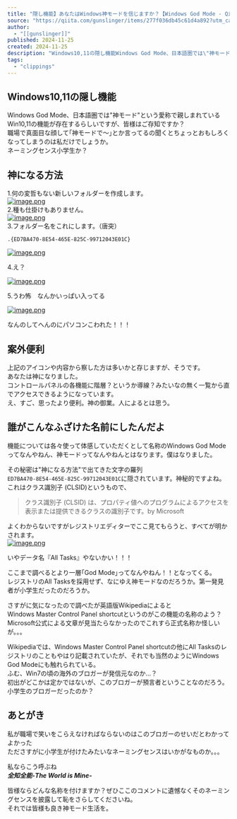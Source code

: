 ```yaml
---
title: "隠し機能】あなたはWindows神モードを信じますか？【Windows God Mode - Qiita"
source: "https://qiita.com/gunslinger/items/277f036db45c61d4a892?utm_campaign=popular_items&utm_medium=feed&utm_source=popular_items"
author:
  - "[[gunslinger]]"
published: 2024-11-25
created: 2024-11-25
description: "Windows10,11の隠し機能Windows God Mode、日本語圏では\"神モード\"という愛称で親しまれているWin10,11の機能が存在するらしいですが、皆様はご存知ですか？職場で真面…"
tags:
  - "clippings"
---
```

## Windows10,11の隠し機能

Windows God Mode、日本語圏では"神モード"という愛称で親しまれているWin10,11の機能が存在するらしいですが、皆様はご存知ですか？  
職場で真面目な顔して｢神モードで～｣とか言ってるの聞くとちょっとおもしろくなってしまうのは私だけでしょうか。  
ネーミングセンス小学生か？

## 神になる方法

1.何の変哲もない新しいフォルダーを作成します。  
[![image.png](https://qiita-user-contents.imgix.net/https%3A%2F%2Fqiita-image-store.s3.ap-northeast-1.amazonaws.com%2F0%2F3835749%2F3c350f73-85f8-70f4-e3fa-7807ffb7aebc.png?ixlib=rb-4.0.0&auto=format&gif-q=60&q=75&s=3d674605984c6eaddf53d095ff08b203)](https://qiita-user-contents.imgix.net/https%3A%2F%2Fqiita-image-store.s3.ap-northeast-1.amazonaws.com%2F0%2F3835749%2F3c350f73-85f8-70f4-e3fa-7807ffb7aebc.png?ixlib=rb-4.0.0&auto=format&gif-q=60&q=75&s=3d674605984c6eaddf53d095ff08b203)  
2.種も仕掛けもありません。  
[![image.png](https://qiita-user-contents.imgix.net/https%3A%2F%2Fqiita-image-store.s3.ap-northeast-1.amazonaws.com%2F0%2F3835749%2F3b449e87-5b1b-b210-acc0-b8e8421392fd.png?ixlib=rb-4.0.0&auto=format&gif-q=60&q=75&s=571bdd15e2fc5105cba5ad7caab4be0b)](https://qiita-user-contents.imgix.net/https%3A%2F%2Fqiita-image-store.s3.ap-northeast-1.amazonaws.com%2F0%2F3835749%2F3b449e87-5b1b-b210-acc0-b8e8421392fd.png?ixlib=rb-4.0.0&auto=format&gif-q=60&q=75&s=571bdd15e2fc5105cba5ad7caab4be0b)  
3.フォルダー名をこれにします。（唐突）

```
.{ED7BA470-8E54-465E-825C-99712043E01C}    
```

[![image.png](https://qiita-user-contents.imgix.net/https%3A%2F%2Fqiita-image-store.s3.ap-northeast-1.amazonaws.com%2F0%2F3835749%2Fa2263b59-cd45-0aa6-dc47-4833a673d2b0.png?ixlib=rb-4.0.0&auto=format&gif-q=60&q=75&s=89b24f0e8316448e529464c3365c9e46)](https://qiita-user-contents.imgix.net/https%3A%2F%2Fqiita-image-store.s3.ap-northeast-1.amazonaws.com%2F0%2F3835749%2Fa2263b59-cd45-0aa6-dc47-4833a673d2b0.png?ixlib=rb-4.0.0&auto=format&gif-q=60&q=75&s=89b24f0e8316448e529464c3365c9e46)

4.え？

[![image.png](https://qiita-user-contents.imgix.net/https%3A%2F%2Fqiita-image-store.s3.ap-northeast-1.amazonaws.com%2F0%2F3835749%2F9b24ee1e-8531-645a-6e57-25e248809ed4.png?ixlib=rb-4.0.0&auto=format&gif-q=60&q=75&s=b2543cba8b3bfc5d6ebba8673d315cce)](https://qiita-user-contents.imgix.net/https%3A%2F%2Fqiita-image-store.s3.ap-northeast-1.amazonaws.com%2F0%2F3835749%2F9b24ee1e-8531-645a-6e57-25e248809ed4.png?ixlib=rb-4.0.0&auto=format&gif-q=60&q=75&s=b2543cba8b3bfc5d6ebba8673d315cce)

5.うわ怖　なんかいっぱい入ってる

[![image.png](https://qiita-user-contents.imgix.net/https%3A%2F%2Fqiita-image-store.s3.ap-northeast-1.amazonaws.com%2F0%2F3835749%2F219a06fc-f646-5417-1604-3131321170f0.png?ixlib=rb-4.0.0&auto=format&gif-q=60&q=75&s=d142347ed8918cb4a7e5444369a08c82)](https://qiita-user-contents.imgix.net/https%3A%2F%2Fqiita-image-store.s3.ap-northeast-1.amazonaws.com%2F0%2F3835749%2F219a06fc-f646-5417-1604-3131321170f0.png?ixlib=rb-4.0.0&auto=format&gif-q=60&q=75&s=d142347ed8918cb4a7e5444369a08c82)

なんのしてへんのにパソコンこわれた！！！

## 案外便利

上記のアイコンや内容から察した方は多いかと存じますが、そうです。  
あなたは神になりました。  
コントロールパネルの各機能に階層？というか導線？みたいなの無く一覧から直でアクセスできるようになっています。  
え、すご、思ったより便利。神の御業。人によるとは思う。

## 誰がこんなふざけた名前にしたんだよ

機能については各々使って体感していただくとして名称のWindows God Modeってなんやねん、神モードってなんやねんとはなります。僕はなりました。

その秘密は"神になる方法"で出てきた文字の羅列  
`ED7BA470-8E54-465E-825C-99712043E01C`に隠されています。神秘的ですよね。  
これはクラス識別子 (CLSID)というもので、

> クラス識別子 (CLSID) は、プロパティ値へのプログラムによるアクセスを表示または提供できるクラスの識別子です。by Microsoft

よくわからないですがレジストリエディターでここ見てもらうと、すべてが明かされます。  
[![image.png](https://qiita-user-contents.imgix.net/https%3A%2F%2Fqiita-image-store.s3.ap-northeast-1.amazonaws.com%2F0%2F3835749%2Fd9fb7538-c605-7ffb-ae36-0a1e30a94ba4.png?ixlib=rb-4.0.0&auto=format&gif-q=60&q=75&s=d59de62d894c77e97badb931ba99a5ba)](https://qiita-user-contents.imgix.net/https%3A%2F%2Fqiita-image-store.s3.ap-northeast-1.amazonaws.com%2F0%2F3835749%2Fd9fb7538-c605-7ffb-ae36-0a1e30a94ba4.png?ixlib=rb-4.0.0&auto=format&gif-q=60&q=75&s=d59de62d894c77e97badb931ba99a5ba)

いやデータ名『All Tasks』やないかい！！！

ここまで調べるとより一層｢God Mode｣ってなんやねん！！となってくる。  
レジストリのAll Tasksを採用せず、なにゆえ神モードなのだろうか。第一発見者が小学生だったのだろうか。

さすがに気になったので調べたが英語版Wikipediaによると  
Windows Master Control Panel shortcutというのがこの機能の名称のよう？  
Microsoft公式による文章が見当たらなかったのでこれすら正式名称か怪しいが。。。

Wikipediaでは、Windows Master Control Panel shortcutの他にAll Tasksのレジストリのこともやはり記載されていたが、それでも当然のようにWindows God Modeにも触れられている。  
ふむ、Win7の頃の海外のブロガーが発信元なのか…？  
初出がどこかは定かではないが、このブロガーが預言者ということなのだろう。  
小学生のブロガーだったのか？

## あとがき

私が職場で笑いをこらえなければならないのはこのブロガーのせいだとわかってよかった  
たださすがに小学生が付けたみたいなネーミングセンスはいかがなものか。。。

私ならこう呼ぶね  
***全知全能-The World is Mine-***

皆様ならどんな名称を付けますか？ぜひここのコメントに遺憾なくそのネーミングセンスを披露して恥をさらしてくださいね。  
それでは皆様も良き神モード生活を。